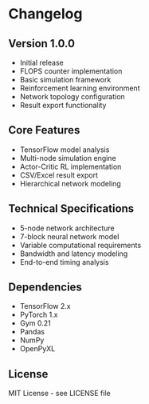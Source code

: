 # Changelog

## Version 1.0.0
- Initial release
- FLOPS counter implementation
- Basic simulation framework
- Reinforcement learning environment
- Network topology configuration
- Result export functionality

## Core Features
- TensorFlow model analysis
- Multi-node simulation engine
- Actor-Critic RL implementation
- CSV/Excel result export
- Hierarchical network modeling

## Technical Specifications
- 5-node network architecture
- 7-block neural network model
- Variable computational requirements
- Bandwidth and latency modeling
- End-to-end timing analysis

## Dependencies
- TensorFlow 2.x
- PyTorch 1.x
- Gym 0.21
- Pandas
- NumPy
- OpenPyXL

## License
MIT License - see LICENSE file 